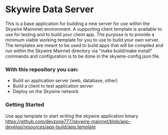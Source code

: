 # Skywire Data Server
This is a base application for building a new server for use within the Skywire Mainnnet environment.
A supporting client template is available to use for testing and to build your client app. The purpose is to provide a minimum 
viable working template for you to use to build your own server. The templates are meant to be used to build apps that will be compiled and run within the Skywire Mainnet directory via "make build/make install" commands and configuration is to be done in the skywire-config.json file.

### With  this repository you can:
- Build an application server (web, database, other)
- Build a client to test application server
- Deploy on the Skywire network

### Getting Started
Use app.template to start writing the skywire application binary
https://github.com/devzone777/skywire-mainnet/blob/app-develop/resources/app-build/app.template
